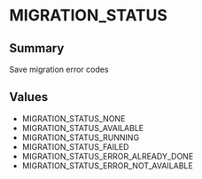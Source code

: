 # MIGRATION_STATUS

## Summary
Save migration error codes

## Values
* MIGRATION_STATUS_NONE
* MIGRATION_STATUS_AVAILABLE
* MIGRATION_STATUS_RUNNING
* MIGRATION_STATUS_FAILED
* MIGRATION_STATUS_ERROR_ALREADY_DONE
* MIGRATION_STATUS_ERROR_NOT_AVAILABLE